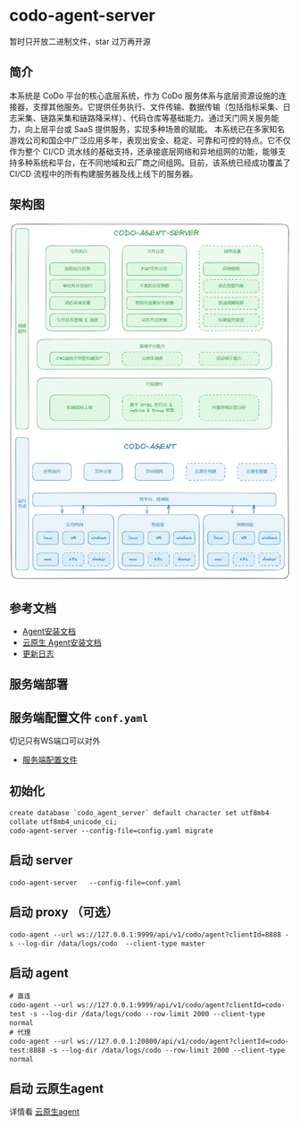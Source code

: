 # codo-agent-server
暂时只开放二进制文件，star 过万再开源

## 简介
本系统是 CoDo 平台的核心底层系统，作为 CoDo 服务体系与底层资源设施的连接器，支撑其他服务。它提供任务执行、文件传输、数据传输（包括指标采集、日志采集、链路采集和链路降采样）、代码仓库等基础能力。通过天门网关服务能力，向上层平台或 SaaS 提供服务，实现多种场景的赋能。
本系统已在多家知名游戏公司和国企中广泛应用多年，表现出安全、稳定、可靠和可控的特点。它不仅作为整个 CI/CD 流水线的基础支持，还承接底层网络和异地组网的功能，能够支持多种系统和平台，在不同地域和云厂商之间组网。目前，该系统已经成功覆盖了 CI/CD 流程中的所有构建服务器及线上线下的服务器。
## 架构图
![图片](./img/4f187f6b-7916-4177-8ec2-af89af2fabfd.jpeg)

## 参考文档
- [Agent安装文档](./安装文档.md)
- [云原生 Agent安装文档](./cloud-agent-operator/README.md)
- [更新日志](./更新日志.md)


## 服务端部署
## 服务端配置文件  `conf.yaml`
切记只有WS端口可以对外
- [服务端配置文件](./conf.yaml)
## 初始化
```
create database `codo_agent_server` default character set utf8mb4 collate utf8mb4_unicode_ci;
codo-agent-server --config-file=config.yaml migrate  
```

## 启动 server
```
codo-agent-server   --config-file=conf.yaml
```
## 启动 proxy  （可选）
```
codo-agent --url ws://127.0.0.1:9999/api/v1/codo/agent?clientId=8888 -s --log-dir /data/logs/codo  --client-type master
```
## 启动 agent
```
# 直连
codo-agent --url ws://127.0.0.1:9999/api/v1/codo/agent?clientId=codo-test -s --log-dir /data/logs/codo --row-limit 2000 --client-type normal
# 代理
codo-agent --url ws://127.0.0.1:20800/api/v1/codo/agent?clientId=codo-test:8888 -s --log-dir /data/logs/codo --row-limit 2000 --client-type normal
```
## 启动 云原生agent
详情看 [云原生agent](./cloud-agent-operator/README.md)